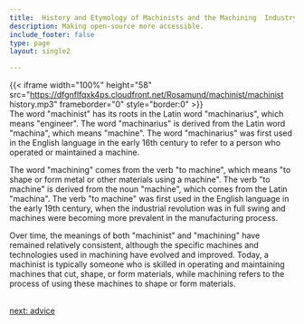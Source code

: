 ```yaml
---
title:  History and Etymology of Machinists and the Machining  Industry
description: Making open-source more accessible.
include_footer: false
type: page
layout: single2

---
```


{{< iframe width="100%" height="58" src="https://dfgnflfqxk4ps.cloudfront.net/Rosamund/machinist/machinist history.mp3" frameborder="0" style="border:0" >}}<br>
The word "machinist" has its roots in the Latin word "machinarius", which means "engineer". The word "machinarius" is derived from the Latin word "machina", which means "machine". The word "machinarius" was first used in the English language in the early 16th century to refer to a person who operated or maintained a machine.

The word "machining" comes from the verb "to machine", which means "to shape or form metal or other materials using a machine". The verb "to machine" is derived from the noun "machine", which comes from the Latin "machina". The verb "to machine" was first used in the English language in the early 19th century, when the industrial revolution was in full swing and machines were becoming more prevalent in the manufacturing process.

Over time, the meanings of both "machinist" and "machining" have remained relatively consistent, although the specific machines and technologies used in machining have evolved and improved. Today, a machinist is typically someone who is skilled in operating and maintaining machines that cut, shape, or form materials, while machining refers to the process of using these machines to shape or form materials.

<br>
<a href="https://insights.workdojos.com/machinist/advice">next: advice</a>
<br>
</p>